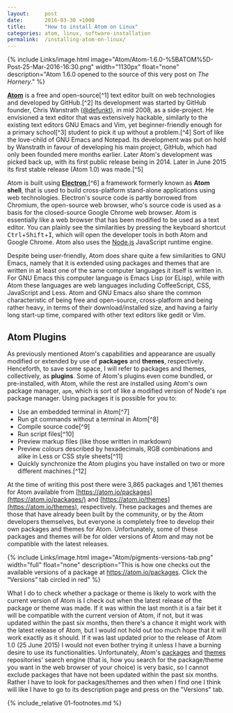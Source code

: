 ```yaml
---
layout:     post
date:       2016-03-30 +1000
title:      "How to install Atom on Linux"
categories: atom, linux, software-installation
permalink:  /installing-atom-on-linux/
---
```


{% include Links/image.html image="Atom/Atom-1.6.0-%5BATOM%5D-Post-25-Mar-2016-16:30.png" width="1130px" float="none" description="Atom 1.6.0 opened to the source of this very post on *The Hornery*." %}

[**Atom**](https://atom.io) is a free and open-source[^1] text editor built on web technologies and developed by GitHub.[^2] Its development was started by GitHub founder, Chris Wanstrath ([@defunkt](http://github.com/defunkt)), in mid 2008, as a side-project. He envisioned a text editor that was extensively hackable, similarly to the existing text editors GNU Emacs and Vim, yet beginner-friendly enough for a primary school[^3] student to pick it up without a problem.[^4] Sort of like the love-child of GNU Emacs and Notepad. Its development was put on hold by Wanstrath in favour of developing his main project, GitHub, which had only been founded mere months earlier. Later Atom's development was picked back up, with its first public release being in 2014. Later in June 2015 its first stable release (Atom 1.0) was made.[^5]

Atom is built using [**Electron**](https://electron.atom.io),[^6] a framework formerly known as **Atom shell**, that is used to build cross-platform stand-alone applications using web technologies. Electron's source code is partly borrowed from Chromium, the open-source web browser, who's source code is used as a basis for the closed-source Google Chrome web browser. Atom is essentially like a web browser that has been modified to be used as a text editor. You can plainly see the similarities by pressing the keyboard shortcut <kbd>Ctrl</kbd>+<kbd>Shift</kbd>+<kbd>I</kbd>, which will open the developer tools in both Atom and Google Chrome. Atom also uses the [Node.js](https://nodejs.org) JavaScript runtime engine.  

Despite being user-friendly, Atom does share quite a few similarities to GNU Emacs, namely that it is extended using packages and themes that are written in at least one of the same computer languages it itself is written in. For GNU Emacs this computer language is Emacs Lisp (or ELisp), while with Atom these languages are web languages including CoffeeScript, CSS, JavaScript and Less. Atom and GNU Emacs also share the common characteristic of being free and open-source, cross-platform and being rather heavy, in terms of their download/installed size, and having a fairly long start-up time, compared with other text editors like gedit or Vim.

## Atom Plugins
As previously mentioned Atom's capabilities and appearance are usually modified or extended by use of **packages** and **themes**, respectively. Henceforth, to save some space, I will refer to packages and themes, collectively, as **plugins**. Some of Atom's plugins even come bundled, or pre-installed, with Atom, while the rest are installed using Atom's own package manager, `apm`, which is sort of like a modified version of Node's `npm` package manager. Using packages it is possible for you to:

* Use an embedded terminal in Atom[^7]
* Run git commands without a terminal in Atom[^8]
* Compile source code[^9]
* Run script files[^10]
* Preview markup files (like those written in markdown)
* Preview colours described by hexadecimals, RGB combinations and alike in Less or CSS style sheets[^11]
* Quickly synchronize the Atom plugins you have installed on two or more different machines.[^12]

At the time of writing this post there were 3,865 packages and 1,161 themes for Atom available from [https://atom.io/packages](https://atom.io/packages/) and [https://atom.io/themes](https://atom.io/themes), respectively. These packages and themes are those that have already been built by the community, or by the Atom developers themselves, but everyone is completely free to develop their own packages and themes for Atom. Unfortunately, some of these packages and themes will be for older versions of Atom and may not be compatible with the latest releases.

{% include Links/image.html image="Atom/pigments-versions-tab.png" width="full" float="none" description="This is how one checks out the available versions of a package at https://atom.io/packages. Click the &ldquo;Versions&rdquo; tab circled in red" %}

What I do to check whether a package or theme is likely to work with the current version of Atom is I check out when the latest release of the package or theme was made. If it was within the last month it is a fair bet it will be compatible with the current version of Atom, if not, but it was updated within the past six months, then there's a chance it might work with the latest release of Atom, but I would not hold out too much hope that it will work exactly as it should. If it was last updated prior to the release of Atom 1.0 (25 June 2015) I would not even bother trying it unless I have a burning desire to use its functionalities. Unfortunately, Atom's [packages](https://atom.io/packages) and [themes](https://atom.io/themes) repositories' search engine (that is, how you search for the package/theme you want in the web browser of your choice) is very basic, so I cannot exclude packages that have not been updated within the past six months. Rather I have to look for packages/themes and then when I find one I think will like I have to go to its description page and press on the "Versions" tab.

{% include_relative 01-footnotes.md %}
